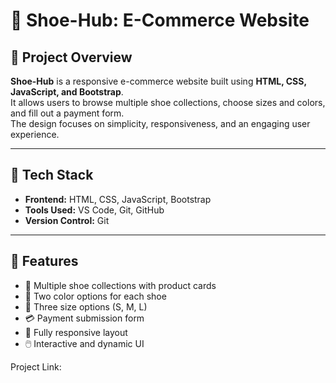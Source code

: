 # 🥿 Shoe-Hub: E-Commerce Website

## 📌 Project Overview
**Shoe-Hub** is a responsive e-commerce website built using **HTML, CSS, JavaScript, and Bootstrap**.  
It allows users to browse multiple shoe collections, choose sizes and colors, and fill out a payment form.  
The design focuses on simplicity, responsiveness, and an engaging user experience.

---

## 🧱 Tech Stack
- **Frontend:** HTML, CSS, JavaScript, Bootstrap  
- **Tools Used:** VS Code, Git, GitHub  
- **Version Control:** Git  

---

## 🚀 Features
- 👟 Multiple shoe collections with product cards  
- 🎨 Two color options for each shoe  
- 📏 Three size options (S, M, L)  
- 💳 Payment submission form  
- 📱 Fully responsive layout  
- 🖱️ Interactive and dynamic UI  

Project Link: 
